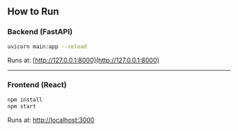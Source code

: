 ## How to Run

### Backend (FastAPI)

```bash
uvicorn main:app --reload
```

Runs at: [http://127.0.0.1:8000](http://127.0.0.1:8000)

---

### Frontend (React)

```bash
npm install
npm start
```

Runs at: [http://localhost:3000](http://localhost:3000)
